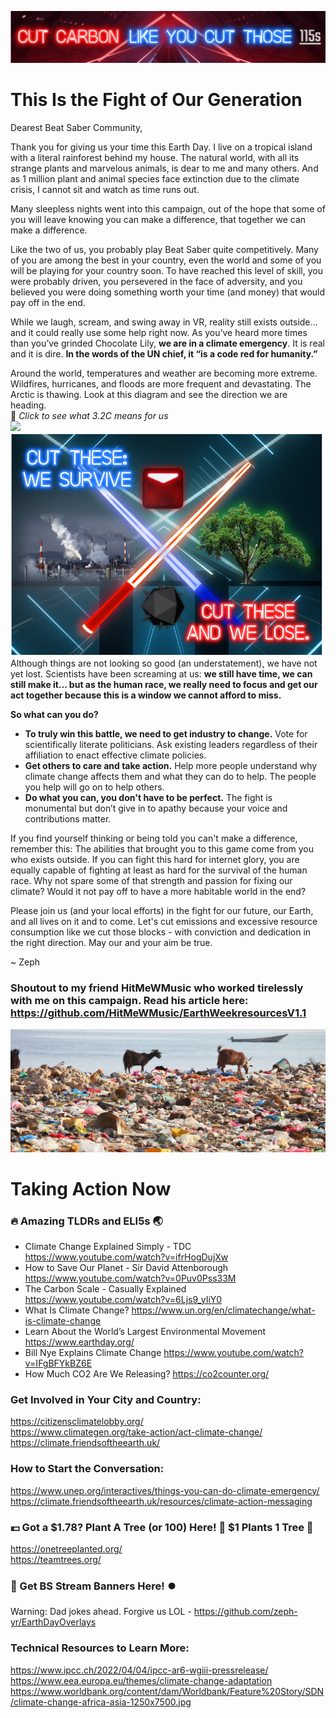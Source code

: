 ![banner](https://github.com/zeph-yr/OurFuture/blob/main/Images/twitter_banner.png)
# This Is the Fight of Our Generation
Dearest Beat Saber Community,

Thank you for giving us your time this Earth Day. I live on a tropical island with a literal rainforest behind my house. The natural world, with all its strange plants and marvelous animals, is dear to me and many others. And as 1 million plant and animal species face extinction due to the climate crisis, I cannot sit and watch as time runs out.

Many sleepless nights went into this campaign, out of the hope that some of you will leave knowing you can make a difference, that together we can make a difference.

Like the two of us, you probably play Beat Saber quite competitively. Many of you are among the best in your country, even the world and some of you will be playing for your country soon. To have reached this level of skill, you were probably driven, you persevered in the face of adversity, and you believed you were doing something worth your time (and money) that would pay off in the end.

While we laugh, scream, and swing away in VR, reality still exists outside… and it could really use some help right now. As you’ve heard more times than you’ve grinded Chocolate Lily, **we are in a climate emergency**. It is real and it is dire. **In the words of the UN chief, it “is a code red for humanity.”**

Around the world, temperatures and weather are becoming more extreme. Wildfires, hurricanes, and floods are more frequent and devastating. The Arctic is thawing. Look at this diagram and see the direction we are heading.
<br>🔽 _Click to see what 3.2C means for us_
<br><img src="https://www.intelligentliving.co/wp-content/uploads/2021/12/degrees-of-global-warming-555x1024.png" width="200"/>
<img src="https://github.com/zeph-yr/OurFuture/blob/main/Images/bsaber_less_text_800.png" width="500">
<br>
Although things are not looking so good (an understatement), we have not yet lost. Scientists have been screaming at us: **we still have time, we can still make it... but as the human race, we really need to focus and get our act together because this is a window we cannot afford to miss.**

**So what can you do?**
- **To truly win this battle, we need to get industry to change.** Vote for scientifically literate politicians. Ask existing leaders regardless of their affiliation to enact effective climate policies.
- **Get others to care and take action.** Help more people understand why climate change affects them and what they can do to help. The people you help will go on to help others.
- **Do what you can, you don't have to be perfect.** The fight is monumental but don’t give in to apathy because your voice and contributions matter.

If you find yourself thinking or being told you can't make a difference, remember this: The abilities that brought you to this game come from you who exists outside. If you can fight this hard for internet glory, you are equally capable of fighting at least as hard for the survival of the human race. Why not spare some of that strength and passion for fixing our climate? Would it not pay off to have a more habitable world in the end?

Please join us (and your local efforts) in the fight for our future, our Earth, and all lives on it and to come. Let's cut emissions and excessive resource consumption like we cut those blocks - with conviction and dedication in the right direction. May our and your aim be true.

~ Zeph

### Shoutout to my friend HitMeWMusic who worked tirelessly with me on this campaign. Read his article here: https://github.com/HitMeWMusic/EarthWeekresourcesV1.1

![Look at that cat](https://github.com/zeph-yr/OurFuture/blob/main/Images/pollution-hero-1.jpg)

# Taking Action Now
### 🔥 Amazing TLDRs and ELI5s 🌏
- Climate Change Explained Simply - TDC https://www.youtube.com/watch?v=ifrHogDujXw
- How to Save Our Planet - Sir David Attenborough https://www.youtube.com/watch?v=0Puv0Pss33M
- The Carbon Scale - Casually Explained https://www.youtube.com/watch?v=6Ljs9_yIiY0
- What Is Climate Change? https://www.un.org/en/climatechange/what-is-climate-change
- Learn About the World’s Largest Environmental Movement https://www.earthday.org/
- Bill Nye Explains Climate Change https://www.youtube.com/watch?v=IFgBFYkBZ6E
- How Much CO2 Are We Releasing? https://co2counter.org/

### Get Involved in Your City and Country:
https://citizensclimatelobby.org/
<br>https://www.climategen.org/take-action/act-climate-change/
<br>https://climate.friendsoftheearth.uk/


### How to Start the Conversation:
https://www.unep.org/interactives/things-you-can-do-climate-emergency/
<br>https://climate.friendsoftheearth.uk/resources/climate-action-messaging

### 💶 Got a $1.78? Plant A Tree (or 100) Here! 🌱 $1 Plants 1 Tree 🌳
https://onetreeplanted.org/
<br>https://teamtrees.org/

### 🔽 Get BS Stream Banners Here! ⏺️
Warning: Dad jokes ahead. Forgive us LOL - https://github.com/zeph-yr/EarthDayOverlays

### Technical Resources to Learn More:
https://www.ipcc.ch/2022/04/04/ipcc-ar6-wgiii-pressrelease/
<br>https://www.eea.europa.eu/themes/climate-change-adaptation
<br>https://www.worldbank.org/content/dam/Worldbank/Feature%20Story/SDN/climate-change-africa-asia-1250x7500.jpg
